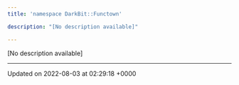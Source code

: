 ```yaml
---
title: 'namespace DarkBit::Functown'

description: "[No description available]"

---
```







[No description available]






-------------------------------

Updated on 2022-08-03 at 02:29:18 +0000